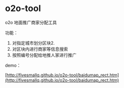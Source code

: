 # o2o-tool
o2o 地面推广商家分配工具


功能：

1. 对指定城市划分区块2. 
2. 对区块内进行商家等信息搜索
3. 按照编号分配给地推人家进行推广

demo：

[http://fivesmallq.github.io/o2o-tool/baidumap_rect.htm](http://fivesmallq.github.io/o2o-tool/baidumap_rect.htm)